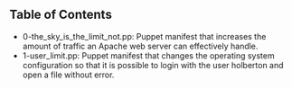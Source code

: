 ## Table of Contents
- 0-the_sky_is_the_limit_not.pp:  Puppet manifest that increases the amount of traffic an Apache web server can effectively handle.
- 1-user_limit.pp: Puppet manifest that changes the operating system configuration so that it is possible to login with the user holberton and open a file without error.
